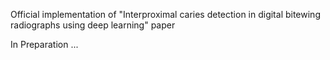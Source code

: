 Official implementation of "Interproximal caries detection in digital bitewing radiographs using deep learning" paper

In Preparation ...
